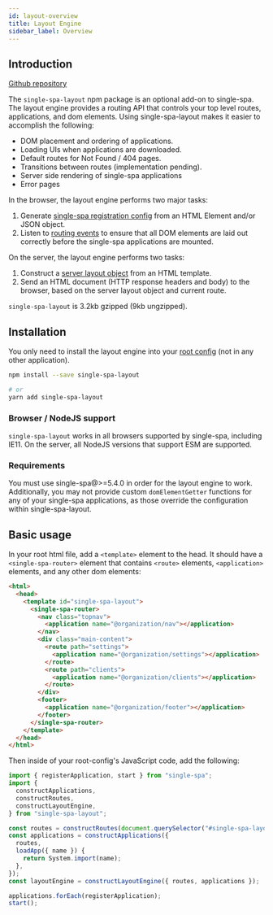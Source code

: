 ```yaml
---
id: layout-overview
title: Layout Engine
sidebar_label: Overview
---
```


## Introduction

[Github repository](https://github.com/single-spa/single-spa-layout/)

The `single-spa-layout` npm package is an optional add-on to single-spa. The layout engine provides a routing API that controls your top level routes, applications, and dom elements. Using single-spa-layout makes it easier to accomplish the following:

- DOM placement and ordering of applications.
- Loading UIs when applications are downloaded.
- Default routes for Not Found / 404 pages.
- Transitions between routes (implementation pending).
- Server side rendering of single-spa applications
- Error pages

In the browser, the layout engine performs two major tasks:

1. Generate [single-spa registration config](/docs/api/#configuration-object) from an HTML Element and/or JSON object.
1. Listen to [routing events](/docs/api/#events) to ensure that all DOM elements are laid out correctly before the single-spa applications are mounted.

On the server, the layout engine performs two tasks:

1. Construct a [server layout object](/docs/layout-api#constructserverlayout) from an HTML template.
2. Send an HTML document (HTTP response headers and body) to the browser, based on the server layout object and current route.

`single-spa-layout` is 3.2kb gzipped (9kb ungzipped).

## Installation

You only need to install the layout engine into your [root config](/docs/configuration/) (not in any other application).

```sh
npm install --save single-spa-layout

# or
yarn add single-spa-layout
```

### Browser / NodeJS support

`single-spa-layout` works in all browsers supported by single-spa, including IE11. On the server, all NodeJS versions that support ESM are supported.

### Requirements

You must use single-spa@>=5.4.0 in order for the layout engine to work. Additionally, you may not provide custom `domElementGetter` functions for any of your single-spa applications, as those override the configuration within single-spa-layout.

## Basic usage

In your root html file, add a `<template>` element to the head. It should have a `<single-spa-router>` element that contains `<route>` elements, `<application>` elements, and any other dom elements:

```html
<html>
  <head>
    <template id="single-spa-layout">
      <single-spa-router>
        <nav class="topnav">
          <application name="@organization/nav"></application>
        </nav>
        <div class="main-content">
          <route path="settings">
            <application name="@organization/settings"></application>
          </route>
          <route path="clients">
            <application name="@organization/clients"></application>
          </route>
        </div>
        <footer>
          <application name="@organization/footer"></application>
        </footer>
      </single-spa-router>
    </template>
  </head>
</html>
```

Then inside of your root-config's JavaScript code, add the following:

```js
import { registerApplication, start } from "single-spa";
import {
  constructApplications,
  constructRoutes,
  constructLayoutEngine,
} from "single-spa-layout";

const routes = constructRoutes(document.querySelector("#single-spa-layout"));
const applications = constructApplications({
  routes,
  loadApp({ name }) {
    return System.import(name);
  },
});
const layoutEngine = constructLayoutEngine({ routes, applications });

applications.forEach(registerApplication);
start();
```
